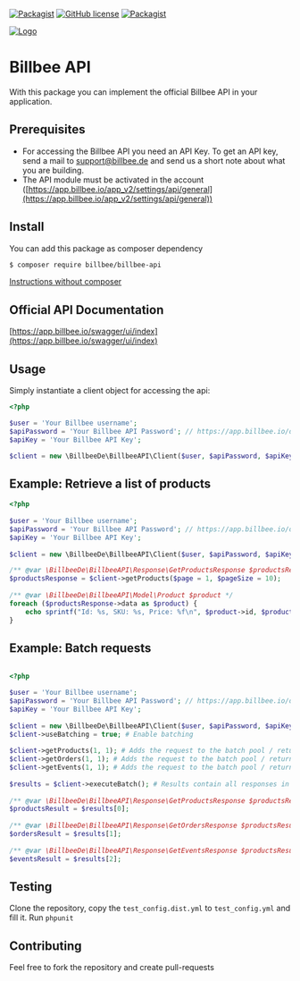 [![Packagist](https://img.shields.io/packagist/v/billbee/billbee-api.svg)](https://packagist.org/packages/billbee/billbee-api)
[![GitHub license](https://img.shields.io/badge/license-MIT-blue.svg)](https://raw.githubusercontent.com/billbeeio/billbee-php-sdk/master/LICENSE)
[![Packagist](https://img.shields.io/packagist/dt/billbee/billbee-api.svg)](https://packagist.org/packages/billbee/billbee-api)

[![Logo](https://app.billbee.io/static/billbee/img/logo.png)](https://www.billbee.de)

# Billbee API
With this package you can implement the official Billbee API in your application.

## Prerequisites
- For accessing the Billbee API you need an API Key.
To get an API key, send a mail to [support@billbee.de](mailto:support@billbee.de) and send us a short note about what you are building.
- The API module must be activated in the account ([https://app.billbee.io/app_v2/settings/api/general](https://app.billbee.io/app_v2/settings/api/general))

## Install
You can add this package as composer dependency
```bash
$ composer require billbee/billbee-api
```

[Instructions without composer](./doc/usage_without_composer.md)

## Official API Documentation
[https://app.billbee.io/swagger/ui/index](https://app.billbee.io/swagger/ui/index)

## Usage

Simply instantiate a client object for accessing the api:
```php
<?php

$user = 'Your Billbee username';
$apiPassword = 'Your Billbee API Password'; // https://app.billbee.io/de/settings/api
$apiKey = 'Your Billbee API Key';

$client = new \BillbeeDe\BillbeeAPI\Client($user, $apiPassword, $apiKey);
```

## Example: Retrieve a list of products
```php
<?php
 
$user = 'Your Billbee username';
$apiPassword = 'Your Billbee API Password'; // https://app.billbee.io/de/settings/api
$apiKey = 'Your Billbee API Key';
 
$client = new \BillbeeDe\BillbeeAPI\Client($user, $apiPassword, $apiKey);

/** @var \BillbeeDe\BillbeeAPI\Response\GetProductsResponse $productsResponse */
$productsResponse = $client->getProducts($page = 1, $pageSize = 10);
 
/** @var \BillbeeDe\BillbeeAPI\Model\Product $product */
foreach ($productsResponse->data as $product) {
    echo sprintf("Id: %s, SKU: %s, Price: %f\n", $product->id, $product->sku, $product->price);
}
```

## Example: Batch requests
```php

<?php

$user = 'Your Billbee username';
$apiPassword = 'Your Billbee API Password'; // https://app.billbee.io/de/settings/api
$apiKey = 'Your Billbee API Key';
 
$client = new \BillbeeDe\BillbeeAPI\Client($user, $apiPassword, $apiKey);
$client->useBatching = true; # Enable batching
 
$client->getProducts(1, 1); # Adds the request to the batch pool / returns null
$client->getOrders(1, 1); # Adds the request to the batch pool / returns null
$client->getEvents(1, 1); # Adds the request to the batch pool / returns null
 
$results = $client->executeBatch(); # Results contain all responses in the added order
 
/** @var \BillbeeDe\BillbeeAPI\Response\GetProductsResponse $productsResult */
$productsResult = $results[0];
 
/** @var \BillbeeDe\BillbeeAPI\Response\GetOrdersResponse $productsResult */
$ordersResult = $results[1];
 
/** @var \BillbeeDe\BillbeeAPI\Response\GetEventsResponse $productsResult */
$eventsResult = $results[2];
```

## Testing
Clone the repository, copy the `test_config.dist.yml` to `test_config.yml` and fill it.
Run `phpunit`

## Contributing
Feel free to fork the repository and create pull-requests
